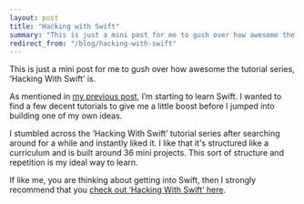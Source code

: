 ```yaml
---
layout: post
title: "Hacking with Swift"
summary: "This is just a mini post for me to gush over how awesome the tutorial series, ‘Hacking With Swift’ is."
redirect_from: "/blog/hacking-with-swift"
---
```


This is just a mini post for me to gush over how awesome the tutorial series, ‘Hacking With Swift’ is.

As mentioned in [my previous post](https://hankchizljaw.io/blog/time-to-learn-swift), I’m starting to learn Swift. I wanted to find a few decent tutorials to give me a little boost before I jumped into building one of my own ideas.

I stumbled across the ‘Hacking With Swift’ tutorial series after searching around for a while and instantly liked it. I like that it's structured like a curriculum and is built around 36 mini projects. This sort of structure and repetition is my ideal way to learn.

If like me, you are thinking about getting into Swift, then I strongly recommend that you [check out ‘Hacking With Swift’ here](https://www.hackingwithswift.com).
